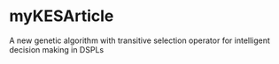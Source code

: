 # myKESArticle
A new genetic algorithm with transitive selection operator for intelligent decision making in DSPLs
